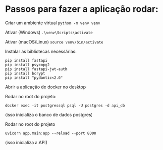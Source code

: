 # Passos para fazer a aplicação rodar:

Criar um ambiente virtual
```python -m venv venv```

Ativar (Windows)
```.\venv\Scripts\activate```

Ativar (macOS/Linux)
```source venv/bin/activate```

Instalar as bibliotecas necessárias:

```pip install requests
pip install fastapi
pip install psycopg2
pip install fastapi-jwt-auth
pip install bcrypt
pip install "pydantic<2.0"
```

Abrir a aplicação do docker no desktop

Rodar no root do projeto:

```docker exec -it postgressql psql -U postgres -d api_db```

(isso inicializa o banco de dados postgres)

Rodar no root do projeto

```uvicorn app.main:app --reload --port 8000```

(isso inicializa a API)

